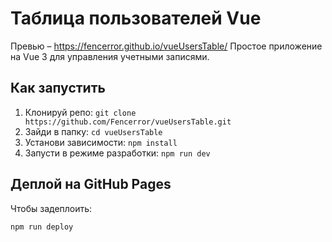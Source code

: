 # Таблица пользователей Vue

Превью – https://fencerror.github.io/vueUsersTable/
Простое приложение на Vue 3 для управления учетными записями.

## Как запустить

1.  Клонируй репо: `git clone https://github.com/Fencerror/vueUsersTable.git`
2.  Зайди в папку: `cd vueUsersTable`
3.  Установи зависимости: `npm install`
4.  Запусти в режиме разработки: `npm run dev`

## Деплой на GitHub Pages

Чтобы задеплоить:

```bash
npm run deploy


